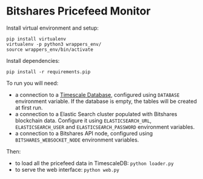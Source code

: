 # Bitshares Pricefeed Monitor

Install virtual environment and setup:

    pip install virtualenv
    virtualenv -p python3 wrappers_env/
    source wrappers_env/bin/activate

Install dependencies:

    pip install -r requirements.pip

To run you will need:

  - a connection to a [Timescale Database](https://www.timescale.com/), configured using `DATABASE` environment variable. If the database is empty, the tables will be created at first run.
  - a connection to a Elastic Search cluster populated with Bitshares blockchain data. Configure it using `ELASTICSEARCH_URL`, `ELASTICSEARCH_USER` and `ELASTICSEARCH_PASSWORD` environment variables.
  - a connection to a Bitshares API node, configured using `BITSHARES_WEBSOCKET_NODE` environment variables.

Then:

  - to load all the pricefeed data in TimescaleDB: `python loader.py`
  - to serve the web interface: `python web.py`
